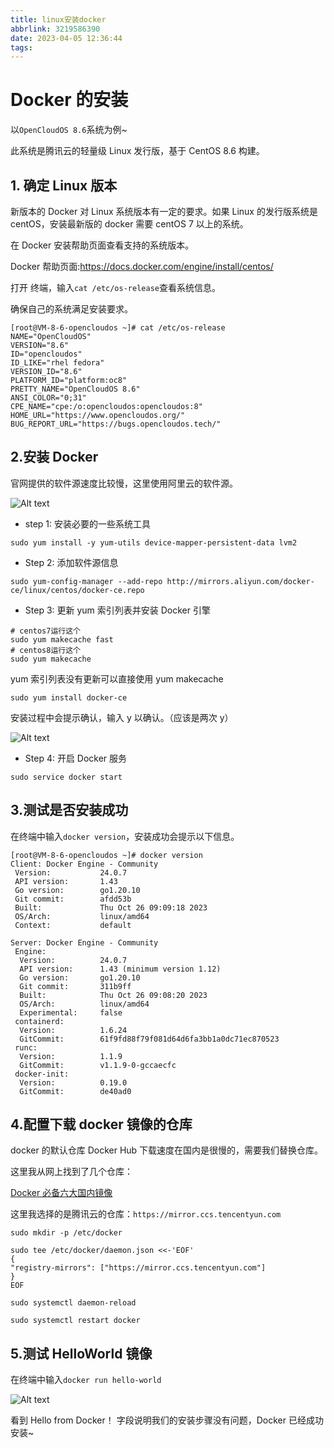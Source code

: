```yaml
---
title: linux安装docker
abbrlink: 3219586390
date: 2023-04-05 12:36:44
tags:
---
```


# Docker 的安装

以`OpenCloudOS 8.6`系统为例~

此系统是腾讯云的轻量级 Linux 发行版，基于 CentOS 8.6 构建。

## 1. 确定 Linux 版本

新版本的 Docker 对 Linux 系统版本有一定的要求。如果 Linux 的发行版系统是 centOS，安装最新版的 docker 需要 centOS 7 以上的系统。

在 Docker 安装帮助页面查看支持的系统版本。

Docker 帮助页面:https://docs.docker.com/engine/install/centos/

打开 终端，输入`cat /etc/os-release`查看系统信息。

确保自己的系统满足安装要求。

```shell
[root@VM-8-6-opencloudos ~]# cat /etc/os-release
NAME="OpenCloudOS"
VERSION="8.6"
ID="opencloudos"
ID_LIKE="rhel fedora"
VERSION_ID="8.6"
PLATFORM_ID="platform:oc8"
PRETTY_NAME="OpenCloudOS 8.6"
ANSI_COLOR="0;31"
CPE_NAME="cpe:/o:opencloudos:opencloudos:8"
HOME_URL="https://www.opencloudos.org/"
BUG_REPORT_URL="https://bugs.opencloudos.tech/"
```

## 2.安装 Docker

官网提供的软件源速度比较慢，这里使用阿里云的软件源。

![Alt text](image.png)

- step 1: 安装必要的一些系统工具

```shell
sudo yum install -y yum-utils device-mapper-persistent-data lvm2
```

- Step 2: 添加软件源信息

```shell
sudo yum-config-manager --add-repo http://mirrors.aliyun.com/docker-ce/linux/centos/docker-ce.repo
```

- Step 3: 更新 yum 索引列表并安装 Docker 引擎

```shell
# centos7运行这个
sudo yum makecache fast
# centos8运行这个
sudo yum makecache
```

yum 索引列表没有更新可以直接使用 yum makecache

```shell
sudo yum install docker-ce
```

安装过程中会提示确认，输入 y 以确认。（应该是两次 y）

![Alt text](2.png)

- Step 4: 开启 Docker 服务

```shell
sudo service docker start
```

## 3.测试是否安装成功

在终端中输入`docker version`，安装成功会提示以下信息。

```text
[root@VM-8-6-opencloudos ~]# docker version
Client: Docker Engine - Community
 Version:           24.0.7
 API version:       1.43
 Go version:        go1.20.10
 Git commit:        afdd53b
 Built:             Thu Oct 26 09:09:18 2023
 OS/Arch:           linux/amd64
 Context:           default

Server: Docker Engine - Community
 Engine:
  Version:          24.0.7
  API version:      1.43 (minimum version 1.12)
  Go version:       go1.20.10
  Git commit:       311b9ff
  Built:            Thu Oct 26 09:08:20 2023
  OS/Arch:          linux/amd64
  Experimental:     false
 containerd:
  Version:          1.6.24
  GitCommit:        61f9fd88f79f081d64d6fa3bb1a0dc71ec870523
 runc:
  Version:          1.1.9
  GitCommit:        v1.1.9-0-gccaecfc
 docker-init:
  Version:          0.19.0
  GitCommit:        de40ad0
```

## 4.配置下载 docker 镜像的仓库

docker 的默认仓库 Docker Hub 下载速度在国内是很慢的，需要我们替换仓库。

这里我从网上找到了几个仓库：

[Docker 必备六大国内镜像](https://www.cnblogs.com/boonya/p/15954368.html)

这里我选择的是腾讯云的仓库：`https://mirror.ccs.tencentyun.com`

```shell
sudo mkdir -p /etc/docker

sudo tee /etc/docker/daemon.json <<-'EOF'
{
"registry-mirrors": ["https://mirror.ccs.tencentyun.com"]
}
EOF

sudo systemctl daemon-reload

sudo systemctl restart docker
```

## 5.测试 HelloWorld 镜像

在终端中输入`docker run hello-world`

![Alt text](3.png)

看到 Hello from Docker！ 字段说明我们的安装步骤没有问题，Docker 已经成功安装~
